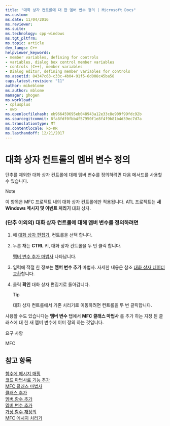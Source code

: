 ```yaml
---
title: "대화 상자 컨트롤에 대 한 멤버 변수 정의 | Microsoft Docs"
ms.custom: 
ms.date: 11/04/2016
ms.reviewer: 
ms.suite: 
ms.technology: cpp-windows
ms.tgt_pltfrm: 
ms.topic: article
dev_langs: C++
helpviewer_keywords:
- member variables, defining for controls
- variables, dialog box control member variables
- controls [C++], member variables
- Dialog editor, defining member variables for controls
ms.assetid: 84347c63-c33c-4b04-91f5-6d008c45ba58
caps.latest.revision: "11"
author: mikeblome
ms.author: mblome
manager: ghogen
ms.workload:
- cplusplus
- uwp
ms.openlocfilehash: eb966459695eb048943a12e33c8e909f99fdc92b
ms.sourcegitcommit: 8fa8fdf0fbb4f57950f1e8f4f9b81b4d39ec7d7a
ms.translationtype: MT
ms.contentlocale: ko-KR
ms.lasthandoff: 12/21/2017
---
```

# <a name="defining-member-variables-for-dialog-controls"></a>대화 상자 컨트롤의 멤버 변수 정의
단추를 제외한 대화 상자 컨트롤에 대해 멤버 변수를 정의하려면 다음 메서드를 사용할 수 있습니다.  
  
> [!NOTE]
>  이 항목은 MFC 프로젝트 내의 대화 상자 컨트롤에만 적용됩니다. ATL 프로젝트는 **새 Windows 메시지 및 이벤트 처리기** 대화 상자.  
  
### <a name="to-define-a-member-variable-for-a-non-button-dialog-box-control"></a>(단추 이외의) 대화 상자 컨트롤에 대해 멤버 변수를 정의하려면  
  
1.  에 [대화 상자 편집기](../windows/dialog-editor.md), 컨트롤을 선택 합니다.  
  
2.  누른 채는 **CTRL** 키, 대화 상자 컨트롤을 두 번 클릭 합니다.  
  
     [멤버 변수 추가 마법사](../ide/add-member-variable-wizard.md) 나타납니다.  
  
3.  입력에 적절 한 정보는 **멤버 변수 추가** 마법사. 자세한 내용은 참조 [대화 상자 데이터 교환](../mfc/dialog-data-exchange.md)합니다.  
  
4.  클릭 **확인** 대화 상자 편집기로 돌아갑니다.  
  
    > [!TIP]
    >  대화 상자 컨트롤에서 기존 처리기로 이동하려면 컨트롤을 두 번 클릭합니다.  
  

  
 사용할 수도 있습니다는 **멤버 변수** 탭에서 **MFC 클래스 마법사** 를 추가 하는 지정 된 클래스에 대 한 새 멤버 변수에 이미 정의 하는 것입니다.  
  
 요구 사항  
  
 MFC  
  
## <a name="see-also"></a>참고 항목  
 [함수에 메시지 매핑](../mfc/reference/mapping-messages-to-functions.md)   
 [코드 마법사로 기능 추가](../ide/adding-functionality-with-code-wizards-cpp.md)   
 [MFC 클래스 마법사](../mfc/reference/mfc-class-wizard.md)   
 [클래스 추가](../ide/adding-a-class-visual-cpp.md)   
 [멤버 함수 추가](../ide/adding-a-member-function-visual-cpp.md)   
 [멤버 변수 추가](../ide/adding-a-member-variable-visual-cpp.md)   
 [가상 함수 재정의](../ide/overriding-a-virtual-function-visual-cpp.md)   
 [MFC 메시지 처리기](../mfc/reference/adding-an-mfc-message-handler.md)

